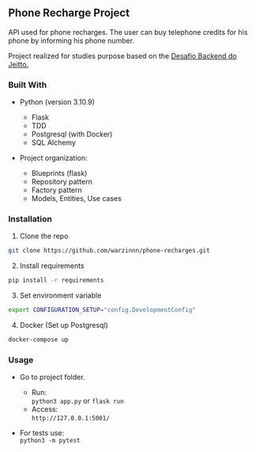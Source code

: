 ## Phone Recharge Project


API used for phone recharges. The user can buy telephone credits for his phone by informing his phone number.

Project realized for studies purpose based on the [Desafio Backend do Jeitto.](https://github.com/Jeitto/jeitto-backend-challenge-201901)


### Built With
- Python (version 3.10.9)
    - Flask
    - TDD
    - Postgresql (with Docker)
    - SQL Alchemy

- Project organization:
    - Blueprints (flask)
    - Repository pattern
    - Factory pattern
    - Models, Entities, Use cases

### Installation

1. Clone the repo
```sh
git clone https://github.com/warzinnn/phone-recharges.git
```

2. Install requirements
```sh
pip install -r requirements
```

3. Set environment variable
```sh
export CONFIGURATION_SETUP="config.DevelopmentConfig"
```

4. Docker (Set up Postgresql)
```sh
docker-compose up
```

### Usage
- Go to project folder. 
    - Run:  
        `python3 app.py` or `flask run`
    - Access:  
        `http://127.0.0.1:5001/`

- For tests use:  
    `python3 -m pytest`
